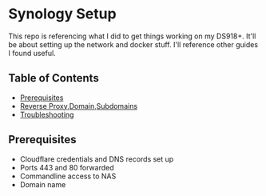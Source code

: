 # Synology Setup

This repo is referencing what I did to get things working on my DS918+. It'll be about setting up the network and docker stuff.  I'll reference other guides I found useful.

## Table of Contents
* [Prerequisites](#Prerequisites)
* [Reverse Proxy,Domain,Subdomains](#Reverse-Proxy,Domain,Subdomains)
* [Troubleshooting](#Troubleshooting)

## Prerequisites

* Cloudflare credentials and DNS records set up
* Ports 443 and 80 forwarded
* Commandline access to NAS
* Domain name


